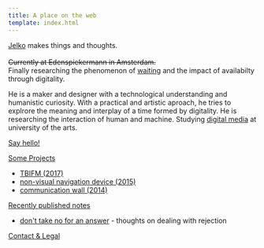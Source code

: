 ```yaml
---
title: A place on the web
template: index.html
---
```


[Jelko](#its-me) makes things and thoughts.<br/><br/>
~~Currently at Edenspiekermann in Amsterdam.~~<br/>
Finally researching the phenomenon of [waiting]() and the impact of availabilty through digitality.

<a name="its-me"></a>

He is a maker and designer with a technological understanding and humanistic curiosity. With a practical and artistic aproach, he tries to explrore the meaning and interplay of a time formed by digitality. He is researching the interaction of human and machine. Studying [digital media](http://digitalmedia-bremen.de/) at university of the arts.

<!--#interaction #media #art #machines #products #watching #writing #waiting-->

[Say hello!](http://twitter.com/jelkoarnds)

[Some Projects](#projects)

<a name="projects"></a>

* [TBIFM (2017)](/projects/TBIFM/)
* [non-visual navigation device (2015)](/projects/navigation)<!--* [perception experiment in VR](/projects/VR-experiment)-->
* [communication wall (2014)](/projects/wall)

[Recently published notes](#writing)

<a name="writing"></a>

* [don't take no for an answer](https://medium.com/@jelkoarnds/dont-take-no-for-an-answer-c9428ccd658e) - thoughts on dealing with rejection

[Contact & Legal](/contact-and-legal/)
